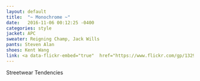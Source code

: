 ```yaml
---
layout: default
title:  "~ Monochrome ~"
date:   2016-11-06 00:12:25 -0400
categories: style
jacket: APC
sweater: Reigning Champ, Jack Wills
pants: Steven Alan
shoes: Kent Wang
link: <a data-flickr-embed="true"  href="https://www.flickr.com/gp/132974595@N06/4MT5qk" title="DSC_3124"><img src="https://c7.staticflickr.com/6/5737/30713738982_492a9fa495_c.jpg" width="800" height="537" alt="DSC_3124"></a><script async src="//embedr.flickr.com/assets/client-code.js" charset="utf-8"></script>
---
```

Streetwear Tendencies
